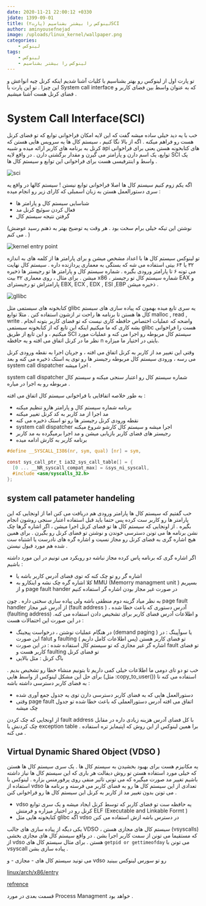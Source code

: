 ```yaml
---
date: 2020-11-21 22:00:12 +0330
jdate: 1399-09-01
title: لینوکس را بیشتر بشناسیم (پارت۲)SCI
author: aminyousefnejad
image: /uploads/linux_kernel/wallpaper.png
categories:
    - لینوکس
tags:
    - لینوکس
    - لینوکس را بیشتر بشناسیم 
---
```


تو پارت اول از لینوکس رو بهتر بشناسیم با کلیات آشنا شدیم اینکه کرنل چیه انواعش و این چیزا . تو این پارت با System call interface که به عنوان واسط بین فضای کاربر و فضای کرنل هست آشنا میشیم . 

<div id="read-more"></div>

# System Call Interface(SCI)

خب با یه دید خیلی ساده میشه گفت که این لایه امکان فراخوانی توابع که تو فضای کرنل هست رو فراهم میکنه . اگه از بالا نگا کنیم ، سیستم کال ها یه سرویس هایی هستن که کرنل به برنامه های کاربر ارائه میده و شبیه api های کتابخونه هستن یعنی برای فراخوانی توایع، یک اسم دارن و پارامتر می گیرن و مقدار برگشتی دارن . در واقع لایه SCI یک واسط و اینترفیسی هست برای فراخوانی این توابع و سیستم کال ها . 


![sci](/uploads/linux_kernel/linux_kernel_system_call_interface.png)


اگه یکم زوم کنیم سیستم کال ها اصلا فراخوانی توابع نیستن !  سیستم کالها در واقع یه سری دستورالعمل هستن به زبان اسمبلی که کارای زیر رو انجام میده :‌

- شناسایی سیستم کال و پارامتر ها 
- فعال کردن سوئیچ کرنل مد 
- گرفتن نتیجه سیستم کال 

(نوشتن این تیکه خیلی برام سخت بود . هر وقت یه توضیح بهتر به ذهنم رسید عوضش می کنم . )

![kernel entry point](/uploads/linux_kernel/linux_kernel_system_call_entry_point.png)

تو لینوکس سیستم کال ها با اعداد مشخص میشن و برای پارامتر ها از کلمه های به اندازه ۳۲ یا ۶۴ بیتی استفاده می شه که بستگی به معماری پردازنده داره . سیستم کال نهایت می تونه ۶ تا پارامتر ورودی بگیره . شماره سیستم کال و پارامتر ها تو رجیستر ها ذخیره میشن . برای مثال ، روی معماری ۳۲ بیت x86 ، شماره سیستم کال تو رجیستر EAX و پارامتراش تو رجیسترای EBX, ECX , EDX , ESI ,EBP ذخیره میشن . 

![gllibc](/uploads/linux_kernel/linux-kernel-glibc.jpg)

کتابخونه های سیستمی مثل glibc یه سری تابع میده بهمون که پیاده سازی های سیستم کال ها هستن تا برنامه ها راحت تر ازشون استفاده کنن . مثلا توابع malloc , read , write  . واضحه که عملیات اختصاص حافظه کاری نیست که تو فضای کاربر بتونه انجام بشه کاری که ما میکنیم اینکه این تابع که از کتابخونه سیستمی glibc هست را فراخوانی میکنیم ، و این تابع از طریق SCI سیستم کال مربوطه رو اجرا می کنه و عملیات مورد نظر ما در کرنل اتفاق می افته و یه حافظه n بایتی در اختیار ما میزاره. 

وقتی این تغییر مد از کاربر به کرنل اتفاق می افته ، و جریان اجرا به نقطه ورودی کرنل می رسه ، ورودی سیستم کال مربوطه رجیستر ها رو توی یه استک ذخیره می کنه و بعد system call dispatcher اجرا میشه . 

system call dispatcher شماره سیستم کال رو اعتبار سنجی میکنه و سیستم کال مربوطه رو به اجرا در میاره . 

به طور خلاصه اتفاقایی با فراخوانی سیستم کال اتفاق می افته : 

- برنامه شماره سیستم کال و پارامتر هارو تنظیم میکنه 
- مد اجرا از مد کاربر به کد کرنل تغییر میکنه 
- نقطه ورودی کرنل رجیستر ها رو تو استک ذخیره می کنه 
- system call dispatcher اجرا میشه و سیستم کال کارشو شروع میکنه 
- رجیستر های فضای کاربر بازیابی میشن و مد اجرا برمیگرده به مد کاربر 
- برنامه کاربر به کارش ادامه میده 

```c
#define __SYSCALL_I386(nr, sym, qual) [nr] = sym,

const sys_call_ptr_t ia32_sys_call_table[] = {
  [0 ... __NR_syscall_compat_max] = &sys_ni_syscall,
  #include <asm/syscalls_32.h>
};
```



## system call patameter handeling 

خب گفتیم که سیستم کال ها پارامتر ورودی هم دریافت می کنن اما از اونجایی که این پارامتر ها رو کاربر ست کرده پس حتما باید قبل استفاده اعتبار سنجی روشون انجام بگیره . از اونجایی که سیستم کال ها تو فضای کرنل اجرا میشن ، اگر اشاره گرها چک نشن  برنامه ها می تونن دسترسی خوندن و نوشتن تو فضای کرنل رو بگیرن . برای همین هیچ اشاره گری به فضای کرنل رو مجاز نسیت و اشاره گره های نادرست یا اشتباه ست شده هم مورد قبول نیستن . 

اگر اشاره گری که برنامه پاس کرده مجاز نباشه دو رویکرد می تونیم در این مورد داشته باشیم :

- اشاره گر رو تو چک کنه که توی فضای آدرس کاربر باشه یا 
- کلا اشاره گره چک نشه و اینکارو به MMU (Memorry managment unit ) بسپریم و از page fault hander در صورت غیر مجاز بودن اشاره گر استفاده کنیم  

به نظر میاد گزینه دوم منطقی باشه ولی پیاده سازی سختی داره . چون page fault handler  از آدرس غیر مجاز (fault address ) ، آدرس دستوری که باعث خطا شده (faulting address) و اطلاعات آدرس فضای کاربر برای تشخیص دادن استفاده می کنه. در این صورت این احتمالات هست : 

- در هنگام عملیات نوشتن ، درخواست پیجینگ (demand paging ) یا سوآپینگ :‌ در این صورت falut و faulting تو فضای کاربر هستن (پس اطلاعات کامل داریم )
- اشاره گر غیر مجازی که تو سیستم کال استفاده شده : در این صورت fault تو فضای کاربر هست و faulting تو فضای کرنل 
- باگ کرنل : مثل بالایی

خب تو دو تای دومی ما اطلاعات خیلی کمی داریم تا بتونیم منشاء خطا رو تشخیص بدیم . برای حل این مشکل لینوکس از واسط هایی (مثل :copy_to_user())  استفاده می کنه تا به فضای کاربر دسترسی داشته باشه :‌

- دستورالعمل هایی که به فضای کاربر دسترسی دارن توی یه جدول جمع آوری شده
- وقتی page fault اتفاق می افته آدرس دستورالعملی که باعث خطا شده تو جدول چک میشه 

از اونجایی که چک کردن fault address با کل فضای آدرس هزینه زیادی داره در مقابل چک کردنش با exception table . برا همین لینوکس از این روش که اپتیمایز تره استفاده می کنه . 

## Virtual Dynamic Shared Object (VDSO )

یه مکانیزم هست برای بهبود بخشیدن به سیستم کال ها . یک سری سیستم کال ها هستن که خیلی مورد استفاده هستن تو روش دیفالت هر باری که این سیستم کال ها نیاز داشته باشیم  تغییر مد صورت میگیره که می تونی تاثیر منفی روی پرفورمنس بزاره . لینوکس با استفاده از vdso تعدادی از این سیستم کال ها رو به فضای کاربر می فرسته و برنامه ها می تونن بدون تغییر مد از کاربر به کرنل این سیستم کال ها رو فراخوانی کنن . 

- vdso یه حافظه ست تو فضای کاربر که توسط کرنل ایجاد میشه و یک سری توابع کرنل رو در اختیار میزاره و فرمتش ELF (Executable and Linkable Formt  )
- کتابخونه هایی مثل glibc اگه vdso در دسترس باشه ازش استفاده می کنن 

یکی دیگه از پیاده سازی های جالب VDSO ، سیستم کال های مجازی هستن (vsyscalls) که مستقیما می تونن از سمت کاربر اجرا بشن . در واقع سیستم کال های مجازی بخشی از vdso هستن . برای مثال سیستم کال های `getpid or gettimeofday` می تونن با vsyscall پیاده سازی بشن . 

می تونید سیستم کال های - مجازی - و vdso  رو تو سورس لینوکس ببینید

[linux/arch/x86/entry](https://github.com/torvalds/linux/tree/master/arch/x86/entry)

[refrence](https://linux-kernel-labs.github.io/refs/heads/master/lectures/syscalls.html)

قسمت بعدی در مورد Process Managment خواهد بود . 
